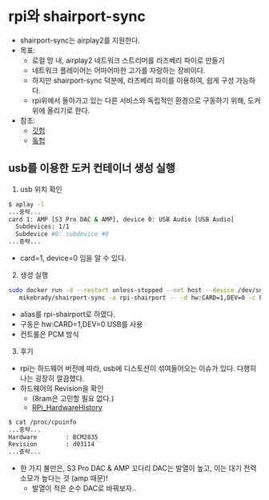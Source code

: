 # rpi와 shairport-sync
- shairport-sync는 airplay2를 지원한다.
- 목표:
  - 로컬 망 내, airplay2 네트워크 스트리머를 라즈베리 파이로 만들기
  - 네트워크 플레이어는 어마어마한 고가를 자랑하는 장비이다.
  - 하지만 shairport-sync 덕분에, 라즈베리 파이를 이용하여, 쉽게 구성 가능하다.
  - rpi위에서 돌아가고 있는 다른 서비스와 독립적인 환경으로 구동하기 위해, 도커 위에 올리기로 한다.
- 참조:
  - [깃헙](https://github.com/mikebrady/shairport-sync)
  - [돜헙](https://hub.docker.com/r/mikebrady/shairport-sync)

## usb를 이용한 도커 컨테이너 생성 실행
1. usb 위치 확인
```sh
$ aplay -l
...중략...
card 1: AMP [S3 Pro DAC & AMP], device 0: USB Audio [USB Audio]
  Subdevices: 1/1
  Subdevice #0: subdevice #0
...중략...
```
- card=1, device=0 임을 알 수 있다.

2. 생성 실행
```sh
sudo docker run -d --restart unless-stopped --net host --device /dev/snd  \
   mikebrady/shairport-sync -a rpi-shairport -- -d hw:CARD=1,DEV=0 -c PCM
```
- alias를 rpi-shairport로 하였다.
- 구동은 hw:CARD=1,DEV=0 USB를 사용
- 컨트롤은 PCM 방식

3. 후기
- rpi는 하드웨어 버전에 따라, usb에 디스토션이 섞여들어오는 이슈가 있다. 다행히 나는 굉장히 깔끔했다.
- 하드웨어의 Revision을 확인
  - (8ram은 고민할 필요 없다.)
  - [RPi_HardwareHistory](https://elinux.org/RPi_HardwareHistory)
```sh
$ cat /proc/cpuinfo
...중략...
Hardware        : BCM2835
Revision        : d03114
...중략...
```

- 한 가지 불만은, S3 Pro DAC & AMP 꼬다리 DAC는 발열이 높고, 이는 대기 전력 소모가 높다는 것 (amp 때문)!
  - 발열이 적은 순수 DAC로 바꿔보자..
